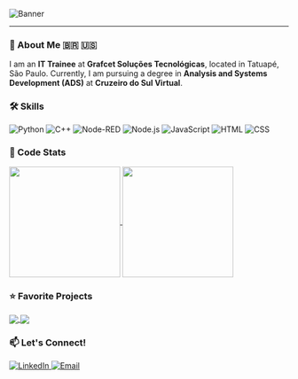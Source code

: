 ![Banner](https://github.com/MouraGabriel53/MouraGabriel53/blob/main/Capa.png)

---

### 👀 About Me 🇧🇷 🇺🇸  

I am an **IT Trainee** at **Grafcet Soluções Tecnológicas**, located in Tatuapé, São Paulo. Currently, I am pursuing a degree in **Analysis and Systems Development (ADS)** at **Cruzeiro do Sul Virtual**.

### 🛠️ Skills  

<p align="left">
  <img src="https://img.shields.io/badge/Python-%233776AB.svg?style=for-the-badge&logo=python&logoColor=white" alt="Python">
  <img src="https://img.shields.io/badge/C++-%2300599C.svg?style=for-the-badge&logo=c%2B%2B&logoColor=white" alt="C++">
  <img src="https://img.shields.io/badge/Node--RED-%238F0000.svg?style=for-the-badge&logo=nodered&logoColor=white" alt="Node-RED">
  <img src="https://img.shields.io/badge/Node.js-%23339933.svg?style=for-the-badge&logo=node.js&logoColor=white" alt="Node.js">
  <img src="https://img.shields.io/badge/JavaScript-%23F7DF1E.svg?style=for-the-badge&logo=javascript&logoColor=black" alt="JavaScript">
  <img src="https://img.shields.io/badge/HTML-%23E34F26.svg?style=for-the-badge&logo=html5&logoColor=white" alt="HTML">
  <img src="https://img.shields.io/badge/CSS-%231572B6.svg?style=for-the-badge&logo=css3&logoColor=white" alt="CSS">
</p>

### 🚀 Code Stats  

<a href="https://github.com/MouraGabriel53/github-readme-stats">
  <img height=200 align="center" src="https://github-readme-stats.vercel.app/api?username=MouraGabriel53&theme=dark" />
</a>
<a href="https://github.com/MouraGabriel53/convoychat">
  <img height=200 align="center" src="https://github-readme-stats.vercel.app/api/top-langs?username=MouraGabriel53&layout=compact&langs_count=8&card_width=320" />
</a>

### ⭐ Favorite Projects  

<a href="https://github.com/MouraGabriel53/AutomacaoPY_Arquivos">
  <img align="center" src="https://github-readme-stats.vercel.app/api/pin/?username=MouraGabriel53&repo=AutomacaoPY_Arquivos&theme=dark" />
</a>
<a href="https://github.com/MouraGabriel53/DevLinks">
  <img align="center" src="https://github-readme-stats.vercel.app/api/pin/?username=MouraGabriel53&repo=DevLinks&theme=dark" />
</a>

### 📫 Let's Connect!  

<p align="left">
  <a href="https://www.linkedin.com/in/gabrielnmoura/">
    <img src="https://img.shields.io/badge/LinkedIn-%230077B5.svg?style=for-the-badge&logo=LinkedIn&logoColor=white" alt="LinkedIn">
  </a>
  <a href="mailto:contato.gabrielnmoura@gmail.com">
    <img src="https://img.shields.io/badge/Email-D14836?style=for-the-badge&logo=gmail&logoColor=white" alt="Email">
  </a>
</p>


